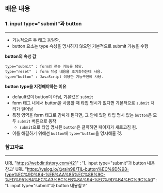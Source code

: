 ## 배운 내용

### 1. input type="submit"과 button

---

- 기능적으론 두 태그 동일함.
- button 요소는 type 속성을 명시하지 않으면 기본적으로 submit 기능을 수행

**button의 속성 값**

```
type="submit" : form의 전송 기능을 담당.
type="reset"  : form 작성 내용을 초기화하는데 사용.
type="button" : JavaScript 이용한 기능구현에 사용.
```

**button type을 지정해야하는 이유**

- default값이 button이 아님, 기본값은 `submit`
- form 태그 내에서 button을 사용할 때 타입 명시가 없다면 기본적으로 `submit` 처리가 일어남
- 특정 영역을 form 태그로 감싸게 된다면, 그 안에 있던 타입 명시 없는 `button`은 모두 `submit` 버튼으로 동작
  - `submit`으로 타입 명시된 `button`은 클릭하면 페이지가 새로고침 됨.
- 이를 해결하기 위해선 `button`에 `type="button`을 명시해줄 것.

### 참고자료

---

URL "https://webdir.tistory.com/421" : '1. input type="submit"과 button 내용참고'
URL "https://velog.io/@rain98/TIL-button%EC%9D%98-type%EC%9D%84-%EB%AA%85%EC%8B%9C-%ED%95%B4%EC%A3%BC%EB%8A%94-%EC%9D%B4%EC%9C%A0" : '1. input type="submit"과 button 내용참고'
